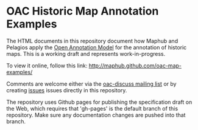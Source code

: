 # OAC Historic Map Annotation Examples

The HTML documents in this repository document how Maphub and Pelagios apply the [Open Annotation Model][OAC] for the annotation of historic maps. This is a working draft and represents work-in-progress.

To view it online, follow this link: http://maphub.github.com/oac-map-examples/

Comments are welcome either via the [oac-discuss mailing list][OAC-ML] or by creating [issues][OAC-ISSUES] issues directly in this repository.

The repository uses Github pages for publishing the specification draft on the Web, which requires that 'gh-pages' is the default branch of this repository. Make sure any documentation changes are pushed into that branch.

[OAC]: http://www.openannotation.org/spec/beta/ "Open Annotation Beta Model Guide"
[OAC-ML]: http://groups.google.com/group/oac-discuss "Open Annotation Public Discussion Mailing List"
[OAC-ISSUES]: https://github.com/maphub/oac-map-examples/issues "OAC Map Examples Issues"